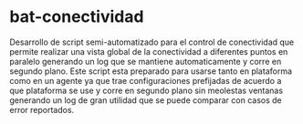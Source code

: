 # bat-conectividad
Desarrollo de script semi-automatizado para el control de conectividad que permite realizar una vista global de la conectividad a diferentes puntos en paralelo generando un log que se mantiene automaticamente y corre en segundo plano. Este script esta preparado para usarse tanto en plataforma como en un agente ya que trae configuraciones prefijadas de acuerdo a que plataforma se use y corre en segundo plano sin meolestas ventanas generando un log de gran utilidad que se puede comparar con casos de error reportados.
